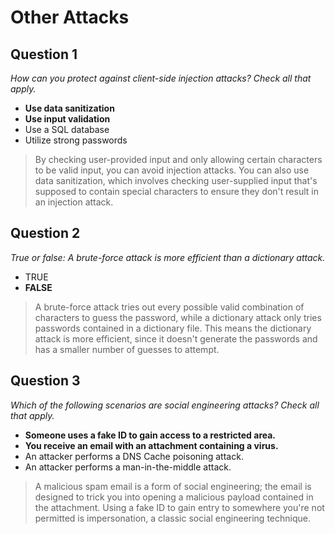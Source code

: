 # Other Attacks

## Question 1

*How can you protect against client-side injection attacks? Check all that apply.*

* **Use data sanitization**
* **Use input validation**
* Use a SQL database
* Utilize strong passwords

> By checking user-provided input and only allowing certain characters to be valid input, you can avoid injection attacks. You can also use data sanitization, which involves checking user-supplied input that's supposed to contain special characters to ensure they don't result in an injection attack.

## Question 2

*True or false: A brute-force attack is more efficient than a dictionary attack.*

* TRUE
* **FALSE**

> A brute-force attack tries out every possible valid combination of characters to guess the password, while a dictionary attack only tries passwords contained in a dictionary file. This means the dictionary attack is more efficient, since it doesn't generate the passwords and has a smaller number of guesses to attempt.

## Question 3

*Which of the following scenarios are social engineering attacks? Check all that apply.*

* **Someone uses a fake ID to gain access to a restricted area.**
* **You receive an email with an attachment containing a virus.**
* An attacker performs a DNS Cache poisoning attack.
* An attacker performs a man-in-the-middle attack.

> A malicious spam email is a form of social engineering; the email is designed to trick you into opening a malicious payload contained in the attachment. Using a fake ID to gain entry to somewhere you're not permitted is impersonation, a classic social engineering technique.